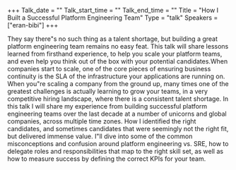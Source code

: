 +++
Talk_date = ""
Talk_start_time = ""
Talk_end_time = ""
Title = "How I Built a Successful Platform Engineering Team"
Type = "talk"
Speakers = ["eran-bibi"]
+++

They say there"s no such thing as a talent shortage, but building a great platform engineering team remains no easy feat.  This talk will share lessons learned from firsthand experience, to help you scale your platform teams, and even help you think out of the box with your potential candidates.When companies start to scale, one of the core pieces of ensuring business continuity is the SLA of the infrastructure your applications are running on.  When you"re scaling a company from the ground up, many times one of the greatest challenges is actually learning to grow your teams, in a very competitive hiring landscape, where there is a consistent talent shortage.  In this talk I will share my experience from building successful platform engineering teams over the last decade at a number of unicorns and global companies, across multiple time zones.  How I identified the right candidates, and sometimes candidates that were seemingly not the right fit, but delivered immense value.  I"ll dive into some of the common misconceptions and confusion around platform engineering vs. SRE, how to delegate roles and responsibilities that map to the right skill set, as well as how to measure success by defining the correct KPIs for your team.
